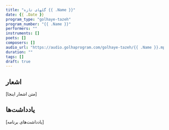 ```yaml
---
title: "گلهای تازه {{ .Name }}"
date: {{ .Date }}
program_type: "golhaye-tazeh"
program_number: "{{ .Name }}"
performers: ""
instruments: []
poets: []
composers: []
audio_url: "https://audio.golhaprogram.com/golhaye-tazeh/{{ .Name }}.mp3"
duration: ""
tags: []
draft: true
---
```


## اشعار

[متن اشعار اینجا]

## یادداشت‌ها

[یادداشت‌های برنامه]
